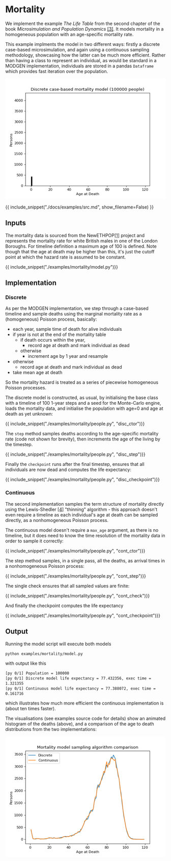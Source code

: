 # Mortality

We implement the example *The Life Table* from the second chapter of the book *Microsimulation and Population Dynamics* [[3]](#references). It models mortality in a homogeneous population with an age-specific mortality rate.

This example implments the model in two different ways: firstly a discrete case-based microsimulation, and again using a continuous sampling methodology, showcasing how the latter can be much more efficient. Rather than having a class to represent an individual, as would be standard in a MODGEN implementation, individuals are stored in a pandas `Dataframe` which provides fast iteration over the population.

![Mortality histogram](./img/mortality_hist_100k_noloop.gif)

{{ include_snippet("./docs/examples/src.md", show_filename=False) }}

## Inputs

The mortality data is sourced from the NewETHPOP[[1]](../references.md) project and represents the mortality rate for white British males in one of the London Boroughs. For timeline definition a maximum age of 100 is defined. Note though that the age at death may be higher than this, it's just the cutoff point at which the hazard rate is assumed to be constant.

{{ include_snippet("./examples/mortality/model.py")}}

## Implementation

### Discrete

As per the MODGEN implementation, we step through a case-based timeline and sample deaths using the marginal mortality rate as a (homogeneous) Poisson process, basically:

- each year, sample time of death for alive individuals
- if year is not at the end of the mortality table
    - if death occurs within the year, 
        - record age at death and mark individual as dead
    - otherwise
        - increment age by 1 year and resample
- otherwise
    - record age at death and mark individual as dead
- take mean age at death

So the mortality hazard is treated as a series of piecewise homogeneous Poisson processes.

The discrete model is constructed, as usual, by initialising the base class with a timeline of 100 1-year steps and a seed for the Monte-Carlo engine, loads the mortality data, and initialise the population with age=0 and age at death as yet unknown:

{{ include_snippet("./examples/mortality/people.py", "disc_ctor")}}

The `step` method samples deaths according to the age-specific mortality rate (code not shown for brevity), then increments the age of the living by the timestep.

{{ include_snippet("./examples/mortality/people.py", "disc_step")}}

Finally the `checkpoint` runs after the final timestep, ensures that all individuals are now dead and computes the life expectancy:

{{ include_snippet("./examples/mortality/people.py", "disc_checkpoint")}}

### Continuous

The second implementation samples the term structure of mortality directly using the Lewis-Shedler [[4]](../references.md) "thinning" algorithm - this approach doesn't even require a timeline as each individual's age at death can be sampled directly, as a nonhomogeneous Poisson process.

The continuous model doesn't require a `max_age` argument, as there is no timeline, but it does need to know the time resolution of the mortality data in order to sample it correctly:

{{ include_snippet("./examples/mortality/people.py", "cont_ctor")}}

The step method samples, in a single pass, all the deaths, as arrival times in a nonhomogeneous Poisson process:

{{ include_snippet("./examples/mortality/people.py", "cont_step")}}

The single check ensures that all sampled values are finite:

{{ include_snippet("./examples/mortality/people.py", "cont_check")}}

And finally the checkpoint computes the life expectancy

{{ include_snippet("./examples/mortality/people.py", "cont_checkpoint")}}

## Output

Running the model script will execute both models

```bash
python examples/mortality/model.py
```

with output like this

```test
[py 0/1] Population = 100000
[py 0/1] Discrete model life expectancy = 77.432356, exec time = 1.321355
[py 0/1] Continuous model life expectancy = 77.388072, exec time = 0.161716
```

which illustrates how much more efficient the continuous implementation is (about ten times faster). 

The visualisations (see examples source code for details) show an animated histogram of the deaths (above), and a comparison of the age to death distributions from the two implementations:

![Mortality rate comparison](./img/mortality_100k.png)
